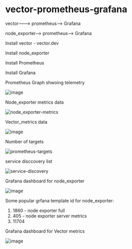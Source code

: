 # vector-prometheus-grafana
vector---> prometheus--> Grafana

node_exporter--> prometheus--> Grafana

Install vector - vector.dev

Install node_exporter

Install Prometheus

Install Grafana

Prometheus Graph shwoing telemetry

![image](https://user-images.githubusercontent.com/55663295/124635194-c7061700-dea4-11eb-8404-5e69538e8ab6.png)

Node_exporter metrics data

![node_exporter-metrics](https://user-images.githubusercontent.com/55663295/124635415-07fe2b80-dea5-11eb-9e5c-9d18f09aaa07.PNG)

Vector_metrics data

![image](https://user-images.githubusercontent.com/55663295/124635542-2f54f880-dea5-11eb-98b7-33782b193b67.png)

Number of targets

![prometheus-targets](https://user-images.githubusercontent.com/55663295/124635659-4f84b780-dea5-11eb-9bbc-559ca38b9a34.PNG)

service disccovery list

![service-discovery](https://user-images.githubusercontent.com/55663295/124635733-60cdc400-dea5-11eb-9f9a-614f94510d21.PNG)

Grafana dashboard for node_exporter

![image](https://user-images.githubusercontent.com/55663295/124635825-81961980-dea5-11eb-9fc3-12b116c34d17.png)

Some popular grfana template id for node_exporter:
1) 1860 - node exporter full
2) 405 - node exporter server metrics
3) 11704 

Grafana dashboard for Vector metrics

![image](https://user-images.githubusercontent.com/55663295/124636138-d5086780-dea5-11eb-8baf-118132f7065b.png)




